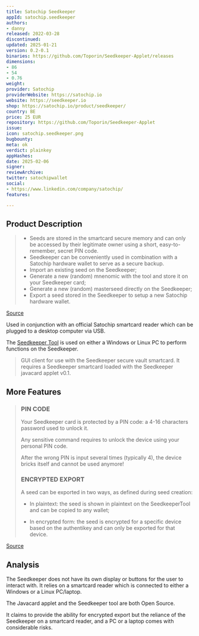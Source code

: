 ```yaml
---
title: Satochip Seedkeeper
appId: satochip.seedkeeper
authors:
- danny
released: 2022-03-28
discontinued: 
updated: 2025-01-21
version: 0.2-0.1
binaries: https://github.com/Toporin/Seedkeeper-Applet/releases
dimensions:
- 86
- 54
- 0.76
weight: 
provider: Satochip
providerWebsite: https://satochip.io
website: https://seedkeeper.io
shop: https://satochip.io/product/seedkeeper/
country: BE
price: 25 EUR
repository: https://github.com/Toporin/Seedkeeper-Applet
issue: 
icon: satochip.seedkeeper.png
bugbounty: 
meta: ok
verdict: plainkey
appHashes: 
date: 2025-02-06
signer: 
reviewArchive: 
twitter: satochipwallet
social:
- https://www.linkedin.com/company/satochip/
features: 

---
```


## Product Description 

> - Seeds are stored in the smartcard secure memory and can only be accessed by their legitimate owner using a short, easy-to-remember, secret PIN code.
> - Seedkeeper can be conveniently used in combination with a Satochip hardware wallet to serve as a secure backup.
> - Import an existing seed on the Seedkeeper;
> - Generate a new (random) mnenomic with the tool and store it on your Seedkeeper card;
> - Generate a new (random) masterseed directly on the Seedkeeper;
> - Export a seed stored in the Seedkeeper to setup a new Satochip hardware wallet.

[Source](https://github.com/Toporin/Seedkeeper-Applet) 

Used in conjunction with an official Satochip smartcard reader which can be plugged to a desktop computer via USB.

The [Seedkeeper Tool](https://github.com/Toporin/Seedkeeper-Tool) is used on either a Windows or Linux PC to perform functions on the Seedkeeper. 

> GUI client for use with the Seedkeeper secure vault smartcard. It requires a Seedkeeper smartcard loaded with the Seedkeeper javacard applet v0.1.

## More Features 

> ### PIN CODE
> Your Seedkeeper card is protected by a PIN code: a 4-16 characters password used to unlock it.
>
> Any sensitive command requires to unlock the device using your personal PIN code.
>
> After the wrong PIN is input several times (typically 4), the device bricks itself and cannot be used anymore!
> 
> ### ENCRYPTED EXPORT
>
> A seed can be exported in two ways, as defined during seed creation:
>
> - In plaintext: the seed is shown in plaintext on the SeedkeeperTool and can be copied to any wallet;
>
> - In encrypted form: the seed is encrypted for a specific device based on the authentikey and can only be exported for that device.

[Source](https://seedkeeper.io/#what)

## Analysis 

The Seedkeeper does not have its own display or buttons for the user to interact with. It relies on a smartcard reader which is connected to either a Windows or a Linux PC/laptop. 

The Javacard applet and the Seedkeeper tool are both Open Source. 

It claims to provide the ability for encrypted export but the reliance of the Seedkeeper on a smartcard reader, and a PC or a laptop comes with considerable risks. 


